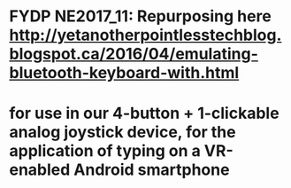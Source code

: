 # FYDP NE2017_11: Repurposing here http://yetanotherpointlesstechblog.blogspot.ca/2016/04/emulating-bluetooth-keyboard-with.html
# for use in our 4-button + 1-clickable analog joystick device, for the application of typing on a VR-enabled Android smartphone
